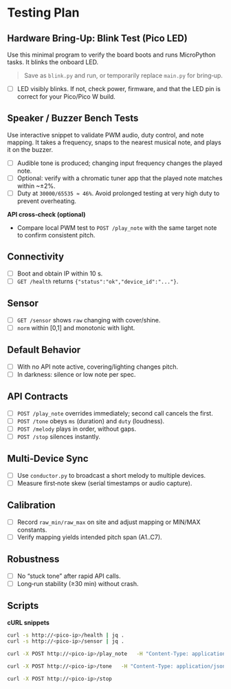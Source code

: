 # Testing Plan

## Hardware Bring‑Up: Blink Test (Pico LED)

Use this minimal program to verify the board boots and runs MicroPython tasks. It blinks the onboard LED.

> Save as `blink.py` and run, or temporarily replace `main.py` for bring‑up.  
- [ ] LED visibly blinks. If not, check power, firmware, and that the LED pin is correct for your Pico/Pico W build.
## Speaker / Buzzer Bench Tests

Use interactive snippet to validate PWM audio, duty control, and note mapping. It takes a frequency, snaps to the nearest musical note, and plays it on the buzzer.

- [ ] Audible tone is produced; changing input frequency changes the played note.
- [ ] Optional: verify with a chromatic tuner app that the played note matches within ~±2%.
- [ ] Duty at `30000/65535 ≈ 46%`. Avoid prolonged testing at very high duty to prevent overheating.

**API cross‑check (optional)**
- Compare local PWM test to `POST /play_note` with the same target note to confirm consistent pitch.

## Connectivity
- [ ] Boot and obtain IP within 10 s.
- [ ] `GET /health` returns `{"status":"ok","device_id":"..."}`.

## Sensor
- [ ] `GET /sensor` shows `raw` changing with cover/shine.
- [ ] `norm` within [0,1] and monotonic with light.

## Default Behavior
- [ ] With no API note active, covering/lighting changes pitch.
- [ ] In darkness: silence or low note per spec.

## API Contracts
- [ ] `POST /play_note` overrides immediately; second call cancels the first.
- [ ] `POST /tone` obeys `ms` (duration) and `duty` (loudness).
- [ ] `POST /melody` plays in order, without gaps.
- [ ] `POST /stop` silences instantly.

## Multi‑Device Sync
- [ ] Use `conductor.py` to broadcast a short melody to multiple devices.
- [ ] Measure first‑note skew (serial timestamps or audio capture).

## Calibration
- [ ] Record `raw_min/raw_max` on site and adjust mapping or MIN/MAX constants.
- [ ] Verify mapping yields intended pitch span (A1..C7).

## Robustness
- [ ] No “stuck tone” after rapid API calls.
- [ ] Long‑run stability (≥30 min) without crash.

## Scripts
**cURL snippets**
```bash
curl -s http://<pico-ip>/health | jq .
curl -s http://<pico-ip>/sensor | jq .

curl -X POST http://<pico-ip>/play_note   -H "Content-Type: application/json"   -d '{"frequency":392,"duration":0.4}'

curl -X POST http://<pico-ip>/tone   -H "Content-Type: application/json"   -d '{"freq":523,"ms":300,"duty":0.5}'

curl -X POST http://<pico-ip>/stop
```